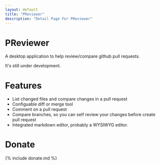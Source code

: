 ```yaml
---
layout: default
title: "PReviewer"
description: "Detail Page For PReviewer"
---
```


# PReviewer

A desktop application to help review/compare github pull requests.

It's still under development.

# Features

* List changed files and compare changes in a pull request
* Configuable diff or merge tool
* Comment on a pull request
* Compare branches, so you can self review your changes before create pull request
* Integrated markdown editor, probably a WYSIWYG editor.

# Donate

{% include donate.md %}
